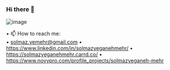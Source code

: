 ### Hi there 👋

![image](https://github.com/SolmazYeganehMehr/SolmazYeganehMehr/assets/26638652/8c6b1b07-67e5-4665-b1d7-a053caab2f71)

• 📫 How to reach me:   
•    solmaz.yemehr@gmail.com 
•     https://www.linkedin.com/in/solmazyeganehmehr/
•     https://solmazyeganehmehr.carrd.co/
•     https://www.novypro.com/profile_projects/solmazyeganeh-mehr
